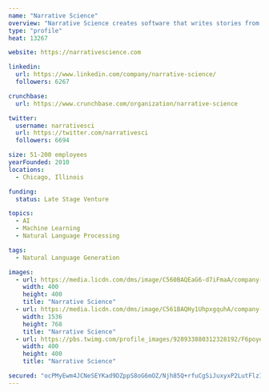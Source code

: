 ```yaml
---
name: "Narrative Science"
overview: "Narrative Science creates software that writes stories from data to drive understanding and results. Powered by artificial intelligence, our technology automatically turns data into easy-to-understand reports, transforms statistics into stories, and converts numbers into knowledge."
type: "profile"
heat: 13267

website: https://narrativescience.com

linkedin:
  url: https://www.linkedin.com/company/narrative-science/
  followers: 6267

crunchbase:
  url: https://www.crunchbase.com/organization/narrative-science

twitter:
  username: narrativesci
  url: https://twitter.com/narrativesci
  followers: 6694

size: 51-200 employees
yearFounded: 2010
locations:
  - Chicago, Illinois

funding:
  status: Late Stage Venture

topics:
  - AI
  - Machine Learning
  - Natural Language Processing

tags:
  - Natural Language Generation

images:
  - url: https://media.licdn.com/dms/image/C560BAQEaG6-d7iFmaA/company-logo_400_400/0?e=1574899200&v=beta&t=QQyMdJ8CU6xj3NgSGCLRMYyB2oi2zerUvI9Vw-JR3T8
    width: 400
    height: 400
    title: "Narrative Science"
  - url: https://media.licdn.com/dms/image/C561BAQHy1UhpxgquhA/company-background_10000/0?e=1566763200&v=beta&t=yvgNxcd5mSQtfisNsxNpJ4ng_vYCZBm6ALSjue3twvs
    width: 1536
    height: 768
    title: "Narrative Science"
  - url: https://pbs.twimg.com/profile_images/928933880312328192/F6poyeGJ_400x400.jpg
    width: 400
    height: 400
    title: "Narrative Science"

secured: "ocPMyEwm4JCNeSEYKad9DZppS8oG6mOZ/Njh85Q+rfuCgSiJuxyxP2LutFlzIVoz1IT/rLg16smR0c0Nf9eTF8gyD8KezfpSQ5YkHTnzBNy7PU8h4Obz6Toea/Ne5xnvbMZHUDfsILdMa7lGWwUNtKrpkWt5PUuE3nta62kC5eWr/beb1FGfICd7yQCTBPSkAnKDQajTYDl3pjDqNSClSXQxof58nC9j5BO6fdi9bvrUobgGz0nG+x6Mc/7afVcew1WHwA5i8GVUGo9mI1AWuQ==;GyQwRQ2nPT3vMBaWZn5Piw=="
---
```


